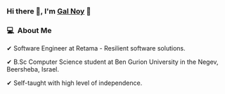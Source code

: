 ### Hi there 👋, I'm [Gal Noy](https://github.com/Gal-Noy) 🌊

<h3> 💻 &nbsp;About Me </h3>

✔	Software Engineer at Retama - Resilient software solutions.

✔	B.Sc Computer Science student at Ben Gurion University in the Negev, Beersheba, Israel.

✔	Self-taught with high level of independence.
